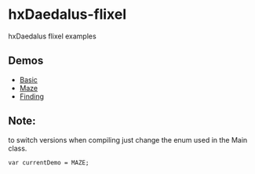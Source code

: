 # hxDaedalus-flixel  
hxDaedalus flixel examples  
  
## Demos  
- [Basic](https://hxdaedalus.github.io/hxDaedalus-flixel/FlxDaedalus/exportBasic/html5/bin/index.html)
- [Maze](https://hxdaedalus.github.io/hxDaedalus-flixel/FlxDaedalus/exportMaze/html5/bin/index.html)
- [Finding](https://hxdaedalus.github.io/hxDaedalus-flixel/FlxDaedalus/exportFinding/html5/bin/index.html)
  
## Note:  
to switch versions when compiling just change the enum used in the Main class. 
```
var currentDemo = MAZE;
```
